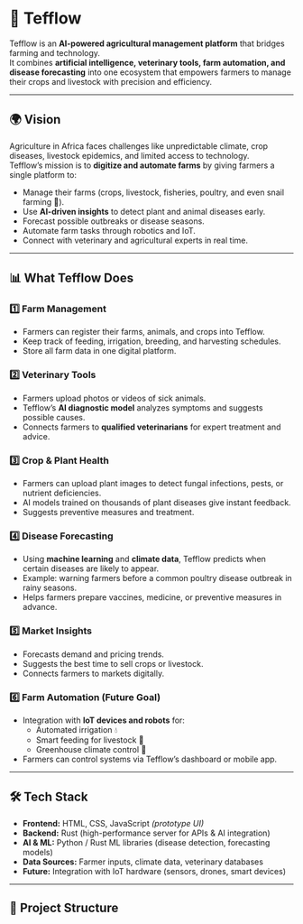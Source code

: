 # 🌾 Tefflow

Tefflow is an **AI-powered agricultural management platform** that bridges farming and technology.  
It combines **artificial intelligence, veterinary tools, farm automation, and disease forecasting** into one ecosystem that empowers farmers to manage their crops and livestock with precision and efficiency.

---

## 🌍 Vision

Agriculture in Africa faces challenges like unpredictable climate, crop diseases, livestock epidemics, and limited access to technology.  
Tefflow’s mission is to **digitize and automate farms** by giving farmers a single platform to:

- Manage their farms (crops, livestock, fisheries, poultry, and even snail farming 🐌).
- Use **AI-driven insights** to detect plant and animal diseases early.
- Forecast possible outbreaks or disease seasons.
- Automate farm tasks through robotics and IoT.
- Connect with veterinary and agricultural experts in real time.

---

## 📊 What Tefflow Does

### 1️⃣ **Farm Management**
- Farmers can register their farms, animals, and crops into Tefflow.
- Keep track of feeding, irrigation, breeding, and harvesting schedules.
- Store all farm data in one digital platform.

### 2️⃣ **Veterinary Tools**
- Farmers upload photos or videos of sick animals.  
- Tefflow’s **AI diagnostic model** analyzes symptoms and suggests possible causes.  
- Connects farmers to **qualified veterinarians** for expert treatment and advice.

### 3️⃣ **Crop & Plant Health**
- Farmers can upload plant images to detect fungal infections, pests, or nutrient deficiencies.  
- AI models trained on thousands of plant diseases give instant feedback.  
- Suggests preventive measures and treatment.

### 4️⃣ **Disease Forecasting**
- Using **machine learning** and **climate data**, Tefflow predicts when certain diseases are likely to appear.  
- Example: warning farmers before a common poultry disease outbreak in rainy seasons.  
- Helps farmers prepare vaccines, medicine, or preventive measures in advance.

### 5️⃣ **Market Insights**
- Forecasts demand and pricing trends.  
- Suggests the best time to sell crops or livestock.  
- Connects farmers to markets digitally.

### 6️⃣ **Farm Automation (Future Goal)**
- Integration with **IoT devices and robots** for:
  - Automated irrigation 💧
  - Smart feeding for livestock 🐄
  - Greenhouse climate control 🌱
- Farmers can control systems via Tefflow’s dashboard or mobile app.

---

## 🛠 Tech Stack

- **Frontend:** HTML, CSS, JavaScript *(prototype UI)*  
- **Backend:** Rust (high-performance server for APIs & AI integration)  
- **AI & ML:** Python / Rust ML libraries (disease detection, forecasting models)  
- **Data Sources:** Farmer inputs, climate data, veterinary databases  
- **Future:** Integration with IoT hardware (sensors, drones, smart devices)

---

## 📂 Project Structure

